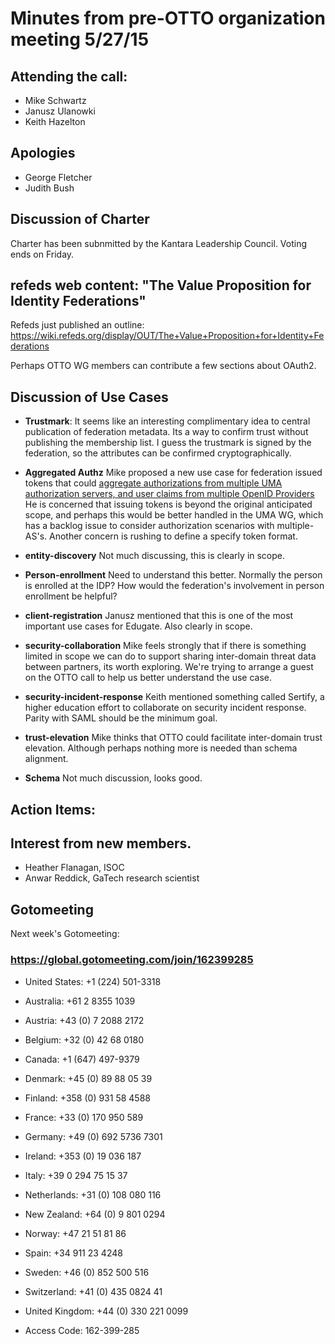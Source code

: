 # Minutes from pre-OTTO organization meeting 5/27/15

## Attending the call:
- Mike Schwartz
- Janusz Ulanowki
- Keith Hazelton

## Apologies
- George Fletcher
- Judith Bush

## Discussion of Charter

Charter has been subnmitted by the Kantara Leadership Council. Voting
ends on Friday.

## refeds web content: "The Value Proposition for Identity Federations"

Refeds just published an outline:
  https://wiki.refeds.org/display/OUT/The+Value+Proposition+for+Identity+Federations

Perhaps OTTO WG members can contribute a few sections about OAuth2.

## Discussion of Use Cases

- **Trustmark**: It seems like an interesting complimentary idea to central publication
of federation metadata. Its a way to confirm trust without publishing the 
membership list. I guess the trustmark is signed by the federation, so the 
attributes can be confirmed cryptographically.

- **Aggregated Authz** Mike proposed a new use case for federation issued tokens that 
could [aggregate authorizations from multiple UMA authorization servers,
and user claims from multiple OpenID Providers](http://gluu.co/ag-authz) 
He is concerned that issuing tokens is beyond the original anticipated scope,
and perhaps this would be better handled in the UMA WG, which has a backlog
issue to consider authorization scenarios with multiple-AS's. Another concern is 
rushing to define a specify token format.

- **entity-discovery** Not much discussing, this is clearly in scope.

- **Person-enrollment** Need to understand this better. Normally the person is 
enrolled at the IDP? How would the federation's involvement in person enrollment 
be helpful?

- **client-registration** Janusz mentioned that this is one of the most important 
use cases for Edugate. Also clearly in scope.

- **security-collaboration** Mike feels strongly that if there is something limited
in scope we can do to support sharing inter-domain threat data between partners,
its worth exploring. We're trying to arrange a guest on the OTTO call to help us
better understand the use case.

- **security-incident-response** Keith mentioned something called Sertify, a
higher education effort to collaborate on security incident response. Parity with 
SAML should be the minimum goal.

- **trust-elevation** Mike thinks that OTTO could facilitate inter-domain trust 
elevation. Although perhaps nothing more is needed than schema alignment.

- **Schema** Not much discussion, looks good.

## Action Items:


## Interest from new members.

- Heather Flanagan,  ISOC
- Anwar Reddick, GaTech research scientist

## Gotomeeting

Next week's Gotomeeting:

### https://global.gotomeeting.com/join/162399285

- United States: +1 (224) 501-3318
- Australia: +61 2 8355 1039
- Austria: +43 (0) 7 2088 2172
- Belgium: +32 (0) 42 68 0180
- Canada: +1 (647) 497-9379
- Denmark: +45 (0) 89 88 05 39
- Finland: +358 (0) 931 58 4588
- France: +33 (0) 170 950 589
- Germany: +49 (0) 692 5736 7301
- Ireland: +353 (0) 19 036 187
- Italy: +39 0 294 75 15 37
- Netherlands: +31 (0) 108 080 116
- New Zealand: +64 (0) 9 801 0294
- Norway: +47 21 51 81 86
- Spain: +34 911 23 4248
- Sweden: +46 (0) 852 500 516
- Switzerland: +41 (0) 435 0824 41
- United Kingdom: +44 (0) 330 221 0099

- Access Code: 162-399-285

